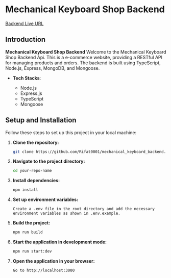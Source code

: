# Mechanical Keyboard Shop Backend

[Backend Live URL](https://mechanical-keyboard-backend.vercel.app/)

## Introduction

**Mechanical Keyboard Shop Backend** Welcome to the Mechanical Keyboard Shop Backend Api. This is a e-commerce website, providing a RESTful API for managing products and orders. The backend is built using TypeScript, Node.js, Express, MongoDB, and Mongoose. 

- **Tech Stacks**:

  - Node.js
  - Express.js
  - TypeScript
  - Mongoose


## Setup and Installation

Follow these steps to set up this project in your local machine:

1. **Clone the repository:**
   ```sh
   git clone https://github.com/Rifat0001/mechanical_keyboard_backend.git
   ```
2. **Navigate to the project directory:**
   ```sh
   cd your-repo-name
   ```
3. **Install dependencies:**
   ```sh
   npm install
   ```
4. **Set up environment variables:**
   ```
   Create a .env file in the root directory and add the necessary environment variables as shown in .env.example.
   ```
5. **Build the project:**
   ```sh
   npm run build
   ```
6. **Start the application in development mode:**
   ```sh
   npm run start:dev
   ```
7. **Open the application in your browser:**
   ```
   Go to http://localhost:3000
   ```

